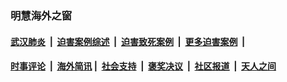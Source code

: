 
### 明慧海外之窗

####  [武汉肺炎](indexes/365.md?t=06250001) &nbsp;|&nbsp;  [迫害案例综述](indexes/328.md?t=06250001) &nbsp;|&nbsp; [迫害致死案例](indexes/277.md?t=06250001)  &nbsp;|&nbsp; [更多迫害案例](indexes/81.md?t=06250001)  &nbsp;|&nbsp; 
####  [时事评论](indexes/19.md?t=06250001) &nbsp;|&nbsp; [海外简讯](indexes/245.md?t=06250001)&nbsp;|&nbsp;  [社会支持](indexes/140.md?t=06250001) &nbsp;|&nbsp; [褒奖决议](indexes/282.md?t=06250001) &nbsp;|&nbsp; [社区报道](indexes/91.md?t=06250001)  &nbsp;|&nbsp; [天人之间](indexes/78.md?t=06250001) 

